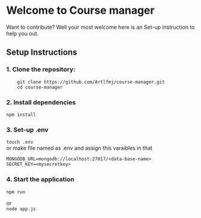 # Welcome to Course manager

Want to contribute? Well your most welcome here is an Set-up instruction to help you out.

## Setup Instructions

### 1. Clone the repository:

```
    git clone https://github.com/Artlfmj/course-manager.git
    cd course-manager
```

### 2. Install dependencies

`npm install`

### 3. Set-up .env

`touch .env`  
or make file named as .env and assign this varaibles in that

```
MONGODB_URL=mongodb://localhost:27017/<data-base-name>
SECRET_KEY=<mysecretkey>
```

### 4. Start the application

`npm run`

or  
`node app.js`
